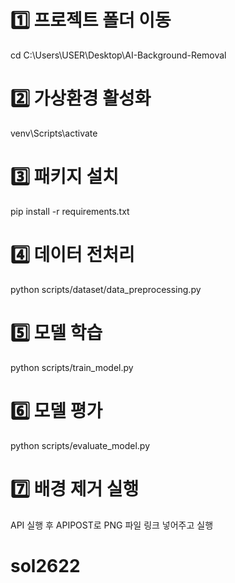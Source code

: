 <!-- python scripts/dataset/data_preprocessing.py
dataset/images/ 폴더에 있는 원본 이미지를 불러와서 학습에 필요한 형태로 변환
dataset/masks/ 폴더에 정답 마스크가 있어야 함

python scripts/train_model.py

Matting + GAN 모델을 학습하여 models/ 폴더에 모델 저장
학습된 모델:
models/matting_model.pth
models/generator.pth
models/discriminator.pth

python scripts/infer.py
input/ 폴더에 있는 이미지의 배경을 제거
output/ 폴더에 투명한 PNG로 저장 (output_transparent.png)

python scripts/evaluate_model.py
학습된 모델이 얼마나 정확한지 평가
IoU(Intersection over Union) 또는 MSE(Mean Squared Error) 같은 지표로 성능 측정 -->

# 1️⃣ 프로젝트 폴더 이동
cd C:\Users\USER\Desktop\AI-Background-Removal

# 2️⃣ 가상환경 활성화
venv\Scripts\activate

# 3️⃣ 패키지 설치
pip install -r requirements.txt

# 4️⃣ 데이터 전처리
python scripts/dataset/data_preprocessing.py

# 5️⃣ 모델 학습
python scripts/train_model.py

# 6️⃣ 모델 평가
python scripts/evaluate_model.py

# 7️⃣ 배경 제거 실행
API 실행 후 APIPOST로 PNG 파일 링크 넣어주고 실행
# sol2622
